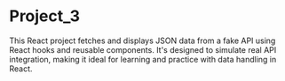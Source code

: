# Project_3
This React project fetches and displays JSON data from a fake API using React hooks and reusable components. It's designed to simulate real API integration, making it ideal for learning and practice with data handling in React.

